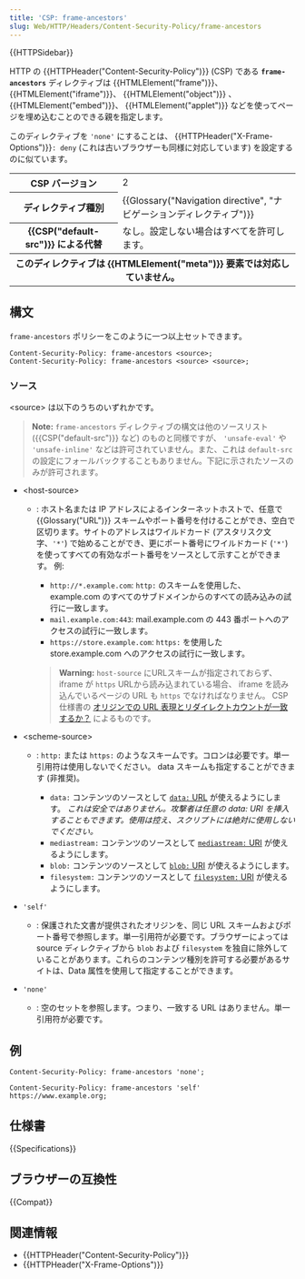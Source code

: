 ```yaml
---
title: 'CSP: frame-ancestors'
slug: Web/HTTP/Headers/Content-Security-Policy/frame-ancestors
---
```

{{HTTPSidebar}}

HTTP の {{HTTPHeader("Content-Security-Policy")}} (CSP) である **`frame-ancestors`** ディレクティブは {{HTMLElement("frame")}}、 {{HTMLElement("iframe")}}、 {{HTMLElement("object")}} 、 {{HTMLElement("embed")}}、 {{HTMLElement("applet")}} などを使ってページを埋め込むことのできる親を指定します。

このディレクティブを `'none'` にすることは、 {{HTTPHeader("X-Frame-Options")}}`: deny` (これは古いブラウザーも同様に対応しています) を設定するのに似ています。

<table class="properties">
  <tbody>
    <tr>
      <th scope="row">CSP バージョン</th>
      <td>2</td>
    </tr>
    <tr>
      <th scope="row">ディレクティブ種別</th>
      <td>{{Glossary("Navigation directive", "ナビゲーションディレクティブ")}}</td>
    </tr>
    <tr>
      <th scope="row">{{CSP("default-src")}} による代替</th>
      <td>なし。設定しない場合はすべてを許可します。</td>
    </tr>
    <tr>
      <th colspan="2" scope="row">
        このディレクティブは {{HTMLElement("meta")}} 要素では対応していません。
      </th>
    </tr>
  </tbody>
</table>

## 構文

`frame-ancestors` ポリシーをこのように一つ以上セットできます。

```
Content-Security-Policy: frame-ancestors <source>;
Content-Security-Policy: frame-ancestors <source> <source>;
```

### ソース

\<source> は以下のうちのいずれかです。

> **Note:** `frame-ancestors` ディレクティブの構文は他のソースリスト ({{CSP("default-src")}} など) のものと同様ですが、 `'unsafe-eval'` や `'unsafe-inline'` などは許可されていません。また、これは `default-src` の設定にフォールバックすることもありません。下記に示されたソースのみが許可されます。

- \<host-source>

  - : ホスト名または IP アドレスによるインターネットホストで、任意で {{Glossary("URL")}} スキームやポート番号を付けることができ、空白で区切ります。サイトのアドレスはワイルドカード (アスタリスク文字、`'*'`) で始めることができ、更にポート番号にワイルドカード (`'*'`) を使ってすべての有効なポート番号をソースとして示すことができます。
    例:

    - `http://*.example.com`: `http:` のスキームを使用した、 example.com のすべてのサブドメインからのすべての読み込みの試行に一致します。
    - `mail.example.com:443`: mail.example.com の 443 番ポートへのアクセスの試行に一致します。
    - `https://store.example.com`: `https:` を使用した store.example.com へのアクセスの試行に一致します。

    > **Warning:** `host-source` にURLスキームが指定されておらず、 iframe が `https` URLから読み込まれている場合、 iframe を読み込んでいるページの URL も `https` でなければなりません。 CSP 仕様書の [オリジンでの URL 表現とリダイレクトカウントが一致するか？](https://w3c.github.io/webappsec-csp/#match-url-to-source-expression) によるものです。

- \<scheme-source>

  - : `http:` または `https:` のようなスキームです。コロンは必要です。単一引用符は使用しないでください。 data スキームも指定することができます (非推奨)。

    - `data:` コンテンツのソースとして [`data:` URL](/ja/docs/Web/HTTP/Basics_of_HTTP/Data_URLs) が使えるようにします。
      _これは安全ではありません。攻撃者は任意の data: URI を挿入することもできます。使用は控え、スクリプトには絶対に使用しないでください。_
    - `mediastream:` コンテンツのソースとして [`mediastream:` URI](/ja/docs/Web/API/Media_Streams_API) が使えるようにします。
    - `blob:` コンテンツのソースとして [`blob:` URI](/ja/docs/Web/API/Blob) が使えるようにします。
    - `filesystem:` コンテンツのソースとして [`filesystem:` URI](/ja/docs/Web/API/FileSystem) が使えるようにします。

- `'self'`
  - : 保護された文書が提供されたオリジンを、同じ URL スキームおよびポート番号で参照します。単一引用符が必要です。ブラウザーによっては source ディレクティブから `blob` および `filesystem` を独自に除外していることがあります。これらのコンテンツ種別を許可する必要があるサイトは、Data 属性を使用して指定することができます。
- `'none'`
  - : 空のセットを参照します。つまり、一致する URL はありません。単一引用符が必要です。

## 例

```
Content-Security-Policy: frame-ancestors 'none';

Content-Security-Policy: frame-ancestors 'self' https://www.example.org;
```

## 仕様書

{{Specifications}}

## ブラウザーの互換性

{{Compat}}

## 関連情報

- {{HTTPHeader("Content-Security-Policy")}}
- {{HTTPHeader("X-Frame-Options")}}

